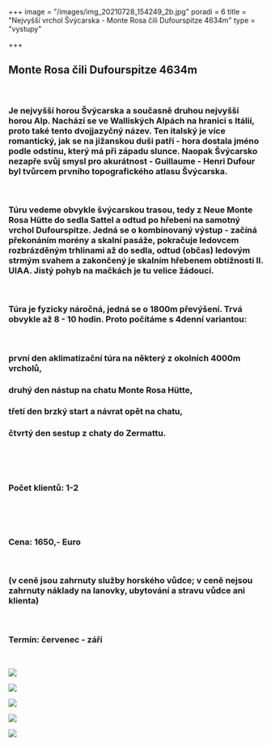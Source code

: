 +++
image = "/images/img_20210728_154249_2b.jpg"
poradi = 6
title = "Nejvyšší vrchol Švýcarska  - Monte Rosa čili Dufourspitze 4634m"
type = "vystupy"

+++
## **Monte Rosa čili Dufourspitze 4634m**

 

### Je nejvyšší horou Švýcarska a současně druhou nejvyšší horou Alp. Nachází se ve Walliských Alpách na hranici s Itálií, proto také tento dvojjazyčný název. Ten italský je více romantický, jak se na jižanskou duši patří - hora dostala jméno podle odstínu, který má při západu slunce. Naopak Švýcarsko nezapře svůj smysl pro akurátnost - Guillaume - Henri Dufour byl tvůrcem prvního topografického atlasu Švýcarska.

 

### Túru vedeme obvykle švýcarskou trasou, tedy z Neue Monte Rosa Hütte do sedla Sattel a odtud po hřebeni na samotný vrchol Dufourspitze. Jedná se o kombinovaný výstup - začíná překonáním morény a skalní pasáže, pokračuje ledovcem rozbrázděným trhlinami až do sedla, odtud (občas) ledovým strmým svahem a zakončený je skalním hřebenem obtížnosti II. UIAA. Jistý pohyb na mačkách je tu velice žádoucí.

 

### Túra je fyzicky náročná, jedná se o 1800m převýšení. Trvá obvykle až 8 - 10 hodin. Proto počítáme s 4denní variantou:

 

### první den aklimatizační túra na některý z okolních 4000m vrcholů,

### druhý den nástup na chatu Monte Rosa Hütte,

### třetí den brzký start a návrat opět na chatu,

### čtvrtý den sestup z chaty do Zermattu.

 

 

### Počet klientů: 1-2

 

 

### Cena: **1650,- Euro**

 

### (v ceně jsou zahrnuty služby horského vůdce; v ceně nejsou zahrnuty náklady na lanovky, ubytování a stravu vůdce ani klienta)

 

### Termín: červenec - září

 

![](/images/img_20210729_060249_7b.jpg)

![](/images/img_20210729_093309_4b.jpg)

![](/images/img_20210729_094735_1b.jpg)

![](/images/img_20210729_094727_4b.jpg)

![](/images/img_20210729_120134_5b.jpg)